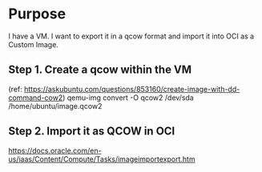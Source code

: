 # Purpose
I have a VM. I want to export it in a qcow format and import it into OCI as a Custom Image.

## Step 1. Create a qcow within the VM
(ref: https://askubuntu.com/questions/853160/create-image-with-dd-command-cow2)
qemu-img convert -O qcow2 /dev/sda /home/ubuntu/image.qcow2

## Step 2. Import it as QCOW in OCI
https://docs.oracle.com/en-us/iaas/Content/Compute/Tasks/imageimportexport.htm
